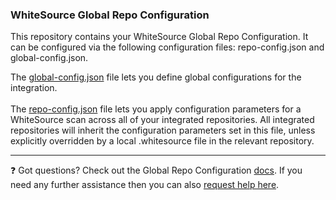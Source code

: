 ### WhiteSource Global Repo Configuration

This repository contains your WhiteSource Global Repo Configuration.
It can be configured via the following configuration files: repo-config.json and global-config.json.

The [global-config.json](https://whitesource.atlassian.net/wiki/spaces/WD/pages/1260027953/Global+Repo+Configuration#global-config.json) file lets you define global configurations for the integration.
<br/><br/>
The [repo-config.json](https://whitesource.atlassian.net/wiki/spaces/WD/pages/1260027953/Global+Repo+Configuration#repo-config.json) file lets you apply configuration parameters for a WhiteSource scan across all of your integrated repositories. All integrated repositories will inherit the configuration parameters set in this file, unless explicitly overridden by a local .whitesource file in the relevant repository.


---

:question: Got questions? Check out the Global Repo Configuration [docs](https://whitesource.atlassian.net/wiki/spaces/WD/pages/1260027953/Global+Repo+Configuration).
If you need any further assistance then you can also [request help here](https://whitesourcesoftware.force.com/CustomerCommunity/s).
